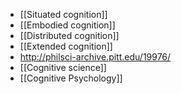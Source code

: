 - [[Situated cognition]]
- [[Embodied cognition]]
- [[Distributed cognition]]
- [[Extended cognition]]
- http://philsci-archive.pitt.edu/19976/
- [[Cognitive science]]
- [[Cognitive Psychology]]